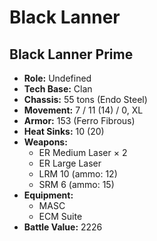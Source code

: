 # Black Lanner
## Black Lanner Prime
- **Role:** Undefined
- **Tech Base:** Clan
- **Chassis:** 55 tons (Endo Steel)
- **Movement:** 7 / 11 (14) / 0, XL
- **Armor:** 153 (Ferro Fibrous)
- **Heat Sinks:** 10 (20)
- **Weapons:**
  - ER Medium Laser × 2
  - ER Large Laser
  - LRM 10 (ammo: 12)
  - SRM 6 (ammo: 15)
- **Equipment:**
  - MASC
  - ECM Suite
- **Battle Value:** 2226

